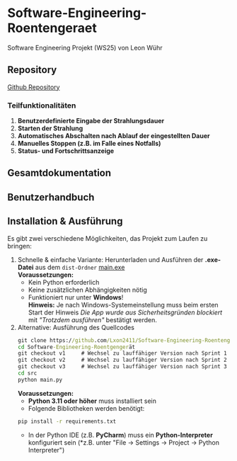 # Software-Engineering-Roentengeraet
Software Engineering Projekt (WS25)
von Leon Wühr

## Repository
[Github Repository](https://github.com/Lxon2411/Software-Engineering-Roentengeraet)

### Teilfunktionalitäten
1. **Benutzerdefinierte Eingabe der Strahlungsdauer**
2. **Starten der Strahlung**
3. **Automatisches Abschalten nach Ablauf der eingestellten Dauer**
4. **Manuelles Stoppen (z.B. im Falle eines Notfalls)**
5. **Status- und Fortschrittsanzeige**

## Gesamtdokumentation

## Benutzerhandbuch

## Installation & Ausführung
Es gibt zwei verschiedene Möglichkeiten, das Projekt zum Laufen zu bringen:

1. Schnelle & einfache Variante: Herunterladen und Ausführen der **.exe-Datei** aus dem ```dist-Ordner```
    [main.exe](./dist/main.exe)  
    **Voraussetzungen:**
      - Kein Python erforderlich
      - Keine zusätzlichen Abhängigkeiten nötig
      - Funktioniert nur unter **Windows**!  
      **Hinweis:** Je nach Windows-Systemeinstellung muss beim ersten Start der Hinweis *Die App wurde aus Sicherheitsgründen blockiert* mit *"Trotzdem ausführen"* bestätigt werden.
2. Alternative: Ausführung des Quellcodes
    ```cmd
    git clone https://github.com/Lxon2411/Software-Engineering-Roentengeraet.git
    cd Software-Engineering-Roentgengerät
    git checkout v1     # Wechsel zu lauffähiger Version nach Sprint 1 (Ausführen in src/Program)
    git checkout v2     # Wechsel zu lauffähiger Version nach Sprint 2 (Ausführen in src/Program)
    git checkout v3     # Wechsel zu lauffähiger Version nach Sprint 3 (Ausführen in src/Program)
    cd src
    python main.py
    ```
    **Voraussetzungen:**
    - **Python 3.11 oder höher** muss installiert sein
    - Folgende Bibliotheken werden benötigt: 
   ```cmd
   pip install -r requirements.txt
   ```
   - In der Python IDE (z.B. **PyCharm**) muss ein **Python-Interpreter** konfiguriert sein (*z.B. unter "File → Settings → Project → Python Interpreter")

